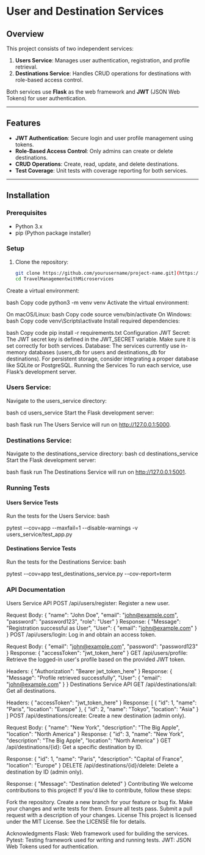 # User and Destination Services

## Overview
This project consists of two independent services:
1. **Users Service**: Manages user authentication, registration, and profile retrieval.
2. **Destinations Service**: Handles CRUD operations for destinations with role-based access control.

Both services use **Flask** as the web framework and **JWT** (JSON Web Tokens) for user authentication.

---

## Features
- **JWT Authentication**: Secure login and user profile management using tokens.
- **Role-Based Access Control**: Only admins can create or delete destinations.
- **CRUD Operations**: Create, read, update, and delete destinations.
- **Test Coverage**: Unit tests with coverage reporting for both services.

---

## Installation

### Prerequisites
- Python 3.x
- pip (Python package installer)

### Setup
1. Clone the repository:
   ```bash
   git clone https://github.com/yourusername/project-name.git](https://github.com/fahiiiiii/TravelManagementwithMicroservices
   cd TravelManagementwithMicroservices
Create a virtual environment:

bash
Copy code
python3 -m venv venv
Activate the virtual environment:

On macOS/Linux:
bash
Copy code
source venv/bin/activate
On Windows:
bash
Copy code
venv\Scripts\activate
Install required dependencies:

bash
Copy code
pip install -r requirements.txt
Configuration
JWT Secret: The JWT secret key is defined in the JWT_SECRET variable. Make sure it is set correctly for both services.
Database: The services currently use in-memory databases (users_db for users and destinations_db for destinations). For persistent storage, consider integrating a proper database like SQLite or PostgreSQL.
Running the Services
To run each service, use Flask’s development server.

### Users Service:
Navigate to the users_service directory:

bash
cd users_service
Start the Flask development server:

bash
flask run
The Users Service will run on http://127.0.0.1:5000.


### Destinations Service:
Navigate to the destinations_service directory:
bash
cd destinations_service
Start the Flask development server:

bash
flask run
The Destinations Service will run on http://127.0.0.1:5001.


###  Running Tests
#### Users Service Tests
Run the tests for the Users Service:
bash

pytest --cov=app --maxfail=1 --disable-warnings -v users_service/test_app.py

#### Destinations Service Tests
Run the tests for the Destinations Service:
bash

pytest --cov=app test_destinations_service.py --cov-report=term

### API Documentation
Users Service API
POST /api/users/register: Register a new user.

Request Body: { "name": "John Doe", "email": "john@example.com", "password": "password123", "role": "User" }
Response: { "Message": "Registration successful as User", "User": { "email": "john@example.com" } }
POST /api/users/login: Log in and obtain an access token.

Request Body: { "email": "john@example.com", "password": "password123" }
Response: { "accessToken": "jwt_token_here" }
GET /api/users/profile: Retrieve the logged-in user's profile based on the provided JWT token.

Headers: { "Authorization": "Bearer jwt_token_here" }
Response: { "Message": "Profile retrieved successfully", "User": { "email": "john@example.com" } }
Destinations Service API
GET /api/destinations/all: Get all destinations.

Headers: { "accessToken": "jwt_token_here" }
Response: [ { "id": 1, "name": "Paris", "location": "Europe" }, { "id": 2, "name": "Tokyo", "location": "Asia" } ]
POST /api/destinations/create: Create a new destination (admin only).

Request Body: { "name": "New York", "description": "The Big Apple", "location": "North America" }
Response: { "id": 3, "name": "New York", "description": "The Big Apple", "location": "North America" }
GET /api/destinations/{id}: Get a specific destination by ID.

Response: { "id": 1, "name": "Paris", "description": "Capital of France", "location": "Europe" }
DELETE /api/destinations/{id}/delete: Delete a destination by ID (admin only).

Response: { "Message": "Destination deleted" }
Contributing
We welcome contributions to this project! If you'd like to contribute, follow these steps:

Fork the repository.
Create a new branch for your feature or bug fix.
Make your changes and write tests for them.
Ensure all tests pass.
Submit a pull request with a description of your changes.
License
This project is licensed under the MIT License. See the LICENSE file for details.

Acknowledgments
Flask: Web framework used for building the services.
Pytest: Testing framework used for writing and running tests.
JWT: JSON Web Tokens used for authentication.
